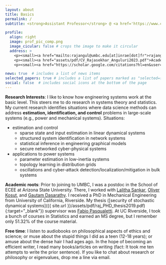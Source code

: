 ```yaml
---
layout: about
title: Basics
permalink: /
subtitle: <strong>Assistant Professor</strong> @ <a href='https://www.csee.umbc.edu/'>University of Maryland, Baltimore County</a>. <em>Brews simple math from engineered systems

profile:
  align: right
  image: prof_pic_comp.png
  image_cicular: false # crops the image to make it circular
  address: > 
    <p><small><a href="mailto:rajangul@umbc.edu[at]inrae[dot]fr">rajangul[at]umbc[dot]edu</a>(<strong>he/him/his</strong>)</small></p>
    <p><small><a href="assets/pdf/CV_Rajasekhar_Anguluri2023.pdf">Academic CV (09/2023)</a></small></p>
    <p><small><a href="https://scholar.google.com/citations?hl=en&user=GH4f3-sAAAAJ&view_op=list_works&sortby=pubdate">Google Scholar</a></small></p>

news: true  # includes a list of news items
selected_papers: true # includes a list of papers marked as "selected={true}"
social: false  # includes social icons at the bottom of the page
---
```


**Research Interests**: I like to know how engineering systems work at the basic level. This steers me to do research in systems theory and statistics. My current research identifies situations where data science methods can address <strong>estimation, identification, and control</strong> problems in large-scale systems (e.g., power and mechanical systems). Situations:  

- estimation and control
   - sparse state and input estimation in linear dynamical systems
   - structured system identification in network systems
   - statistical inference in engineering graphical models
   - secure networked cyber-physical systems
- applications to power systems
   - parameter estimation in low-inertia systems
   - topology learning in distribution grids
   - oscillations and cyber-attack detection/localization/mitigation in bulk systems
  
**Academic roots**: Prior to joining to UMBC, I was a postdoc in the School of ECEE at Arizona State University. There, I worked with [Lalitha Sankar](https://sankar.engineering.asu.edu/), [Oliver Kosut](https://sites.google.com/site/okosut/), and [Gautam Dasarathy](https://www.public.asu.edu/~gdasarat/). I received a PhD in Mechanical Engineering from University of California, Riverside. My thesis ([security of stochastic dynamical systems]({{ site.url }}/assets/pdf/raj_PHD_thesis2019.pdf){:target="_blank"}) supervisor was [Fabio Pasqualetti](https://www.fabiopas.it/). At UC Riverside, I took a bunch of courses in Statistics and earned an MS degree, but I remember only 51.32% of the course material. 

**Free time**: I listen to audiobooks on philosophical aspects of ethics and science; or muse about the stupid things I did as a teen (12-18 years); or amuse about the dense hair I had ages ago. In the hope of becoming an efficient writer, I read many books/articles on writing (fact: It took me ten attempts to write the prior sentence). If you like to chat about research or philosophy or eigenvalues, drop me a line via email.

<!-- Put your address / P.O. box / other info right below your picture. You can also disable any these elements by editing `profile` property of the YAML header of your `_pages/about.md`. Edit `_bibliography/papers.bib` and Jekyll will render your [publications page](/al-folio/publications/) automatically. -->

<!-- Link to your social media connections, too. This theme is set up to use [Font Awesome icons](http://fortawesome.github.io/Font-Awesome/) and [Academicons](https://jpswalsh.github.io/academicons/), like the ones below. Add your Facebook, Twitter, LinkedIn, Google Scholar, or just disable all of them. -->



    
